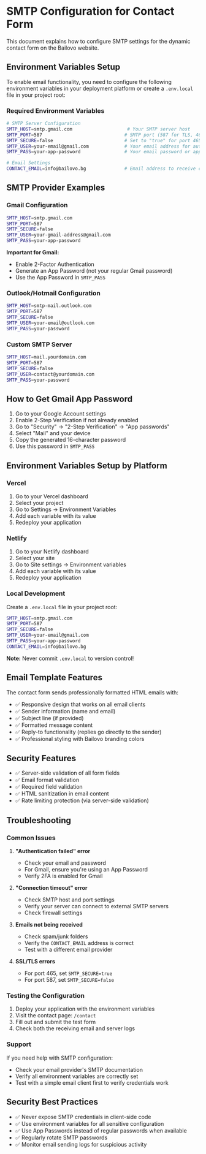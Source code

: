# SMTP Configuration for Contact Form

This document explains how to configure SMTP settings for the dynamic contact form on the Bailovo website.

## Environment Variables Setup

To enable email functionality, you need to configure the following environment variables in your deployment platform or create a `.env.local` file in your project root:

### Required Environment Variables

```bash
# SMTP Server Configuration
SMTP_HOST=smtp.gmail.com                    # Your SMTP server host
SMTP_PORT=587                              # SMTP port (587 for TLS, 465 for SSL)
SMTP_SECURE=false                          # Set to "true" for port 465, "false" for other ports
SMTP_USER=your-email@gmail.com             # Your email address for authentication
SMTP_PASS=your-app-password                # Your email password or app-specific password

# Email Settings
CONTACT_EMAIL=info@bailovo.bg              # Email address to receive contact form messages
```

## SMTP Provider Examples

### Gmail Configuration
```bash
SMTP_HOST=smtp.gmail.com
SMTP_PORT=587
SMTP_SECURE=false
SMTP_USER=your-gmail-address@gmail.com
SMTP_PASS=your-app-password
```

**Important for Gmail:** 
- Enable 2-Factor Authentication
- Generate an App Password (not your regular Gmail password)
- Use the App Password in `SMTP_PASS`

### Outlook/Hotmail Configuration
```bash
SMTP_HOST=smtp-mail.outlook.com
SMTP_PORT=587
SMTP_SECURE=false
SMTP_USER=your-email@outlook.com
SMTP_PASS=your-password
```

### Custom SMTP Server
```bash
SMTP_HOST=mail.yourdomain.com
SMTP_PORT=587
SMTP_SECURE=false
SMTP_USER=contact@yourdomain.com
SMTP_PASS=your-password
```

## How to Get Gmail App Password

1. Go to your Google Account settings
2. Enable 2-Step Verification if not already enabled
3. Go to "Security" → "2-Step Verification" → "App passwords"
4. Select "Mail" and your device
5. Copy the generated 16-character password
6. Use this password in `SMTP_PASS`

## Environment Variables Setup by Platform

### Vercel
1. Go to your Vercel dashboard
2. Select your project
3. Go to Settings → Environment Variables
4. Add each variable with its value
5. Redeploy your application

### Netlify
1. Go to your Netlify dashboard
2. Select your site
3. Go to Site settings → Environment variables
4. Add each variable with its value
5. Redeploy your application

### Local Development
Create a `.env.local` file in your project root:
```bash
SMTP_HOST=smtp.gmail.com
SMTP_PORT=587
SMTP_SECURE=false
SMTP_USER=your-email@gmail.com
SMTP_PASS=your-app-password
CONTACT_EMAIL=info@bailovo.bg
```

**Note:** Never commit `.env.local` to version control!

## Email Template Features

The contact form sends professionally formatted HTML emails with:

- ✅ Responsive design that works on all email clients
- ✅ Sender information (name and email)
- ✅ Subject line (if provided)
- ✅ Formatted message content
- ✅ Reply-to functionality (replies go directly to the sender)
- ✅ Professional styling with Bailovo branding colors

## Security Features

- ✅ Server-side validation of all form fields
- ✅ Email format validation
- ✅ Required field validation
- ✅ HTML sanitization in email content
- ✅ Rate limiting protection (via server-side validation)

## Troubleshooting

### Common Issues

1. **"Authentication failed" error**
   - Check your email and password
   - For Gmail, ensure you're using an App Password
   - Verify 2FA is enabled for Gmail

2. **"Connection timeout" error**
   - Check SMTP host and port settings
   - Verify your server can connect to external SMTP servers
   - Check firewall settings

3. **Emails not being received**
   - Check spam/junk folders
   - Verify the `CONTACT_EMAIL` address is correct
   - Test with a different email provider

4. **SSL/TLS errors**
   - For port 465, set `SMTP_SECURE=true`
   - For port 587, set `SMTP_SECURE=false`

### Testing the Configuration

1. Deploy your application with the environment variables
2. Visit the contact page: `/contact`
3. Fill out and submit the test form
4. Check both the receiving email and server logs

### Support

If you need help with SMTP configuration:
- Check your email provider's SMTP documentation
- Verify all environment variables are correctly set
- Test with a simple email client first to verify credentials work

## Security Best Practices

- ✅ Never expose SMTP credentials in client-side code
- ✅ Use environment variables for all sensitive configuration
- ✅ Use App Passwords instead of regular passwords when available
- ✅ Regularly rotate SMTP passwords
- ✅ Monitor email sending logs for suspicious activity 